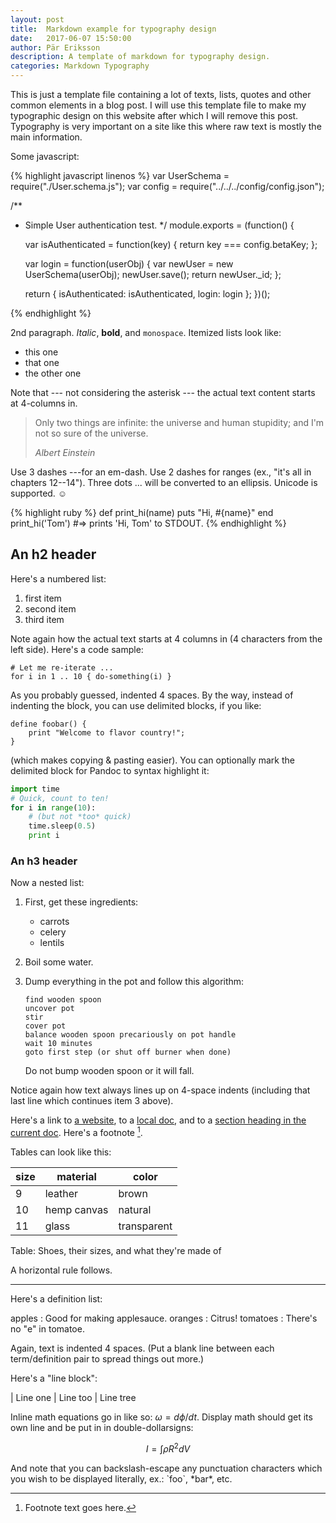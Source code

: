 ```yaml
---
layout: post
title:  Markdown example for typography design
date:   2017-06-07 15:50:00
author: Pär Eriksson
description: A template of markdown for typography design.
categories: Markdown Typography
---
```

This is just a template file containing a lot of texts, lists, quotes and other common elements in a blog post. I will
use this template file to make my typographic design on this website after which I will remove this post.
Typography is very important on a site like this where raw text is mostly the main information.

Some javascript:

{% highlight javascript linenos %}
var UserSchema = require("./User.schema.js");
var config = require("../../../config/config.json");

/**
 * Simple User authentication test.
 */
module.exports = (function() {

    var isAuthenticated = function(key) {
        return key === config.betaKey;
    };

    var login = function(userObj) {
        var newUser = new UserSchema(userObj);
        newUser.save();
        return newUser._id;
    };

    return {
        isAuthenticated: isAuthenticated,
        login: login
    };
})();

{% endhighlight %}

2nd paragraph. *Italic*, **bold**, and `monospace`. Itemized lists
look like:

  * this one
  * that one
  * the other one

Note that --- not considering the asterisk --- the actual text
content starts at 4-columns in.

> Only two things are infinite: the universe and human stupidity;
> and I'm not so sure of the universe.
>
> <cite>Albert Einstein</cite>

Use 3 dashes ---for an em-dash. Use 2 dashes for ranges (ex., "it's all
in chapters 12--14"). Three dots ... will be converted to an ellipsis.
Unicode is supported. ☺

{% highlight ruby %}
def print_hi(name)
  puts "Hi, #{name}"
end
print_hi('Tom')
#=> prints 'Hi, Tom' to STDOUT.
{% endhighlight %}

An h2 header
------------

Here's a numbered list:

 1. first item
 2. second item
 3. third item

Note again how the actual text starts at 4 columns in (4 characters
from the left side). Here's a code sample:

    # Let me re-iterate ...
    for i in 1 .. 10 { do-something(i) }

As you probably guessed, indented 4 spaces. By the way, instead of
indenting the block, you can use delimited blocks, if you like:

~~~
define foobar() {
    print "Welcome to flavor country!";
}
~~~

(which makes copying & pasting easier). You can optionally mark the
delimited block for Pandoc to syntax highlight it:

~~~python
import time
# Quick, count to ten!
for i in range(10):
    # (but not *too* quick)
    time.sleep(0.5)
    print i
~~~



### An h3 header ###

Now a nested list:

 1. First, get these ingredients:

      * carrots
      * celery
      * lentils

 2. Boil some water.

 3. Dump everything in the pot and follow
    this algorithm:

        find wooden spoon
        uncover pot
        stir
        cover pot
        balance wooden spoon precariously on pot handle
        wait 10 minutes
        goto first step (or shut off burner when done)

    Do not bump wooden spoon or it will fall.

Notice again how text always lines up on 4-space indents (including
that last line which continues item 3 above).

Here's a link to [a website](http://foo.bar), to a [local
doc](local-doc.html), and to a [section heading in the current
doc](#an-h2-header). Here's a footnote [^1].

[^1]: Footnote text goes here.

Tables can look like this:

|size| material     | color      |
|----|--------------|------------|
|9   |  leather     | brown      |
|10  |  hemp canvas | natural    |
|11  |  glass       | transparent|

Table: Shoes, their sizes, and what they're made of

A horizontal rule follows.

***

Here's a definition list:

apples
  : Good for making applesauce.
oranges
  : Citrus!
tomatoes
  : There's no "e" in tomatoe.

Again, text is indented 4 spaces. (Put a blank line between each
term/definition pair to spread things out more.)

Here's a "line block":

| Line one
|   Line too
| Line tree

Inline math equations go in like so: $\omega = d\phi / dt$. Display
math should get its own line and be put in in double-dollarsigns:

$$I = \int \rho R^{2} dV$$

And note that you can backslash-escape any punctuation characters
which you wish to be displayed literally, ex.: \`foo\`, \*bar\*, etc.
